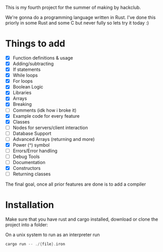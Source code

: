 This is my fourth project for the summer of making by hackclub.

We're gonna do a programming language written in Rust. I've done this priorly in some Rust and some C but never fully so lets try it today :)

# Things to add

- [x] Function definitions & usage
- [x] Adding/subtracting
- [x] If statements
- [x] While loops
- [x] For loops
- [x] Boolean Logic
- [x] Libraries 
- [x] Arrays
- [x] Breaking
- [ ] Comments (idk how i broke it)
- [x] Example code for every feature 
- [x] Classes
- [ ] Nodes for servers/client interaction 
- [ ] Database Support 
- [ ] Advanced Arrays (returning and more)
- [x] Power (^) symbol
- [ ] Errors/Error handling 
- [ ] Debug Tools
- [ ] Documentation 
- [x] Constructors
- [ ] Returning classes 

The final goal, once all prior features are done is to add a compiler

# Installation 

Make sure that you have rust and cargo installed, download or clone the project into a folder:

On a unix system to run as an interpreter run 
```rust 
cargo run -- ./{file}.iron 
```

